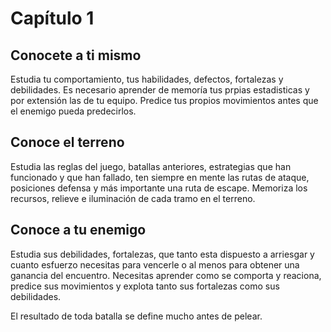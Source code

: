 # Capítulo 1

## Conocete a ti mismo

Estudia tu comportamiento, tus habilidades, defectos, fortalezas y debilidades. Es necesario aprender de memoría tus prpias estadisticas y por extensión las de tu equipo. Predice tus propios movimientos antes que el enemigo pueda predecirlos.

## Conoce el terreno

Estudia las reglas del juego, batallas anteriores, estrategias que han funcionado y que han fallado, ten siempre en mente las rutas de ataque, posiciones defensa y más importante una ruta de escape. Memoriza los recursos, relieve e iluminación de cada tramo en el terreno.

## Conoce a tu enemigo

Estudia sus debilidades, fortalezas, que tanto esta dispuesto a arriesgar y cuanto esfuerzo necesitas para vencerle o al menos para obtener una ganancia del encuentro. Necesitas aprender como se comporta y reaciona, predice sus movimientos y explota tanto sus fortalezas como sus debilidades.

El resultado de toda batalla se define mucho antes de pelear.